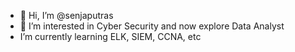 - 👋 Hi, I’m @senjaputras
- 👀 I’m interested in Cyber Security and now explore Data Analyst
- I’m currently learning ELK, SIEM, CCNA, etc

<!---
senjaputras/senjaputras is a ✨ special ✨ repository because its `README.md` (this file) appears on your GitHub profile.
You can click the Preview link to take a look at your changes.
--->

